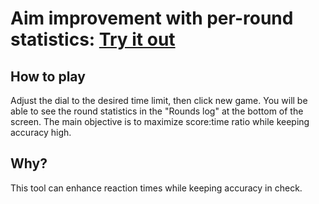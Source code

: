 # Aim improvement with per-round statistics: [Try it out](https://keen-borg-a8b4d1.netlify.app/)
## How to play
Adjust the dial to the desired time limit, then click new game. You will be able to see the round statistics in the "Rounds log" at the bottom of the screen. The main objective is to maximize score:time ratio while keeping accuracy high.
## Why?
This tool can enhance reaction times while keeping accuracy in check. 